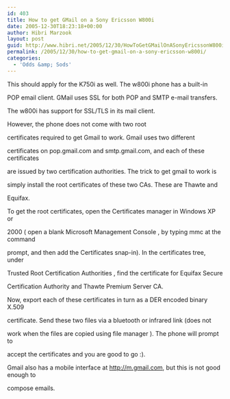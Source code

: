```yaml
---
id: 403
title: How to get GMail on a Sony Ericsson W800i
date: 2005-12-30T18:23:18+00:00
author: Hibri Marzook
layout: post
guid: http://www.hibri.net/2005/12/30/HowToGetGMailOnASonyEricssonW800i.aspx
permalink: /2005/12/30/how-to-get-gmail-on-a-sony-ericsson-w800i/
categories:
  - 'Odds &amp; Sods'
---
```

This should apply for the K750i as well. The w800i&nbsp;phone has a built-in
  
POP email client. GMail uses SSL for both POP and SMTP e-mail transfers.&nbsp;
  
The w800i has support for SSL/TLS in its mail client. 

However, the phone does not come with two&nbsp;root
  
certificates&nbsp;required to get Gmail to work. Gmail uses two different
  
certificates on pop.gmail.com and smtp.gmail.com, and each of these certificates
  
are issued by two certification authorities. The trick to get gmail to work is
  
simply install the root certificates of these two CAs. These are Thawte and
  
Equifax.

To get the root certificates, open the Certificates manager in Windows XP or
  
2000 ( open a blank Microsoft Management Console , by typing mmc at the command
  
prompt, and then add the Certificates snap-in). In the certificates tree, under
  
Trusted Root Certification Authorities , find the certificate for Equifax Secure
  
Certification Authority and Thawte Premium Server CA. 

Now, export each of these certificates in turn as a DER encoded binary X.509
  
certificate. Send these two files via a bluetooth or infrared link (does not
  
work when the files are copied using file manager ). The phone will prompt to
  
accept the certificates&nbsp;and you are good to go :).

Gmail also has a mobile interface at <http://m.gmail.com>, but this is not good enough to
  
compose emails.